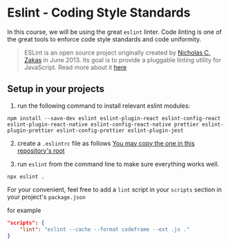 # Eslint - Coding Style Standards

In  this course, we will be using the great `eslint` linter. Code linting is one of the great tools to enforce code style standards and code uniformity.

> ESLint is an open source project originally created by [Nicholas C. Zakas](http://nczonline.net/) in June 2013. Its goal is to provide a pluggable linting utility for JavaScript. Read more about it [here](https://eslint.org/)

## Setup in your projects
1. run the following command to install relevant eslint modules:
```
npm install --save-dev eslint eslint-plugin-react eslint-config-react eslint-plugin-react-native eslint-config-react-native prettier eslint-plugin-prettier eslint-config-prettier eslint-plugin-jest
```
2. create a `.eslintrc` file as follows
[You may copy the one in this repository's root](https://raw.githubusercontent.com/zivl/mobile-app-development-s20/master/.eslintrc)

3. run `eslint` from the command line to make sure everything works well.
```
npx eslint .
```

For your convenient, feel free to add a `lint` script in your `scripts` section in your project's `package.json`

for example
```json
"scripts": {
    "lint": "eslint --cache --format codeframe --ext .js ."
}
```
